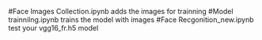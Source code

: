 #Face Images Collection.ipynb adds the images for trainning 
#Model trainnilng.ipynb trains the model with images
#Face Recgonition_new.ipynb test your vgg16_fr.h5 model
